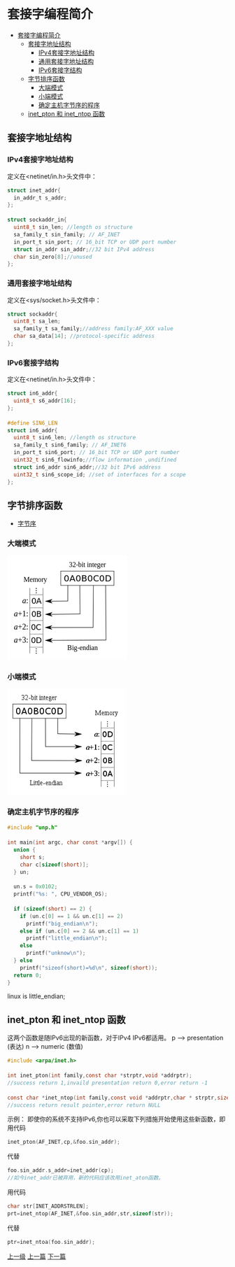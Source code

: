 # 套接字编程简介


<!-- @import "[TOC]" {cmd="toc" depthFrom=1 depthTo=6 orderedList=false} -->
<!-- code_chunk_output -->

* [套接字编程简介](#套接字编程简介)
	* [套接字地址结构](#套接字地址结构)
		* [IPv4套接字地址结构](#ipv4套接字地址结构)
		* [通用套接字地址结构](#通用套接字地址结构)
		* [IPv6套接字结构](#ipv6套接字结构)
	* [字节排序函数](#字节排序函数)
		* [大端模式](#大端模式)
		* [小端模式](#小端模式)
		* [确定主机字节序的程序](#确定主机字节序的程序)
	* [inet_pton 和 inet_ntop 函数](#inet_pton-和-inet_ntop-函数)

<!-- /code_chunk_output -->


## 套接字地址结构

### IPv4套接字地址结构

定义在<netinet/in.h>头文件中：

```c
struct inet_addr{
  in_addr_t s_addr;
};

struct sockaddr_in{
  uint8_t sin_len; //length os structure
  sa_family_t sin_family; // AF_INET
  in_port_t sin_port; // 16_bit TCP or UDP port number
  struct in_addr sin_addr;//32 bit IPv4 address
  char sin_zero[8];//unused
};
```

### 通用套接字地址结构
定义在<sys/socket.h>头文件中：
```c
struct sockaddr{
  uint8_t sa_len;
  sa_family_t sa_family;//address family:AF_XXX value
  char sa_data[14]; //protocol-specific address
};
```

### IPv6套接字结构

定义在<netinet/in.h>头文件中：

```c
struct in6_addr{
  uint8_t s6_addr[16];
};

#define SIN6_LEN
struct in6_addr{
  uint8_t sin6_len; //length os structure
  sa_family_t sin6_family; // AF_INET6
  in_port_t sin6_port; // 16_bit TCP or UDP port number
  uint32_t sin6_flowinfo;//flow information ,undifined
  struct in6_addr sin6_addr;//32 bit IPv6 address
  uint32_t sin6_scope_id; //set of interfaces for a scope
};
```

## 字节排序函数

* [字节序](https://zh.wikipedia.org/wiki/%E5%AD%97%E8%8A%82%E5%BA%8F)

### 大端模式

![](../images/socket_program_into_201710302305_1.png)

### 小端模式

![](../images/socket_program_into_201710302305_2.png)

### 确定主机字节序的程序

```c
#include "unp.h"

int main(int argc, char const *argv[]) {
  union {
    short s;
    char c[sizeof(short)];
  } un;

  un.s = 0x0102;
  printf("%s: ", CPU_VENDOR_OS);

  if (sizeof(short) == 2) {
    if (un.c[0] == 1 && un.c[1] == 2)
      printf("big_endian\n");
    else if (un.c[0] == 2 && un.c[1] == 1)
      printf("little_endian\n");
    else
      printf("unknow\n");
  } else
    printf("sizeof(short)=%d\n", sizeof(short));
  return 0;
}
```
linux is little_endian;

## inet_pton 和 inet_ntop 函数
这两个函数是随IPv6出现的新函数，对于IPv4 IPv6都适用。
p --> presentation (表达)
n --> numeric (数值)
```c
#include <arpa/inet.h>

int inet_pton(int family,const char *strptr,void *addrptr);
//success return 1,invaild presentation return 0,error return -1

const char *inet_ntop(int family,const void *addrptr,char * strptr,size_t len);
//success return result pointer,error return NULL
```

示例：
即使你的系统不支持IPv6,你也可以采取下列措施开始使用这些新函数，即用代码
```c
inet_pton(AF_INET,cp,&foo.sin_addr);
```
代替
```c
foo.sin_addr.s_addr=inet_addr(cp);
//如今inet_addr已被弃用，新的代码应该改用inet_aton函数。
```
用代码
```c
char str[INET_ADDRSTRLEN];
prt=inet_ntop(AF_INET,&foo.sin_addr,str,sizeof(str));
```
代替
```c
ptr=inet_ntoa(foo.sin_addr);
```


[上一级](base.md)
[上一篇](intro.md)
[下一篇](transport_layer.md)
